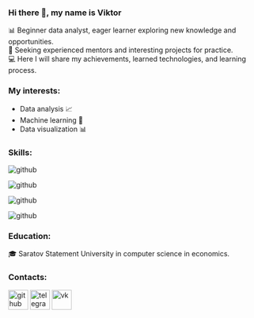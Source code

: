 ### Hi there 👋, my name is Viktor

📊 Beginner data analyst, eager learner exploring new knowledge and opportunities.  
🌱 Seeking experienced mentors and interesting projects for practice.  
💻 Here I will share my achievements, learned technologies, and learning process.  

### My interests:
- Data analysis 📈
- Machine learning 🤖
- Data visualization 📊

### Skills:
 ![github](https://img.shields.io/badge/-Python-3776AB?style=for-the-badge&logo=python&logoColor=white)

![github](https://img.shields.io/badge/-SQL-4479A1?style=for-the-badge&logo=postgresql&logoColor=white)

![github](https://img.shields.io/badge/-Jupyter-F37626?style=for-the-badge&logo=jupyter&logoColor=white)


![github](https://img.shields.io/badge/-Matplotlib-11557c?style=for-the-badge&logo=python&logoColor=white)

### Education:
🎓 Saratov Statement University  in computer science in economics.

### Contacts:




[<img src='https://cdn.jsdelivr.net/npm/simple-icons@3.0.1/icons/github.svg' alt='github' height='40'>](https://github.com/sunset-tech)  [<img src='https://cdn.jsdelivr.net/npm/simple-icons@3.0.1/icons/telegram.svg' alt='telegram' height='40'>](https://t.me/+79042403258)  [<img src='https://cdn.jsdelivr.net/npm/simple-icons@3.0.1/icons/vk.svg' alt='vk' height='40'>](https://vk.com/sunset_tech)
